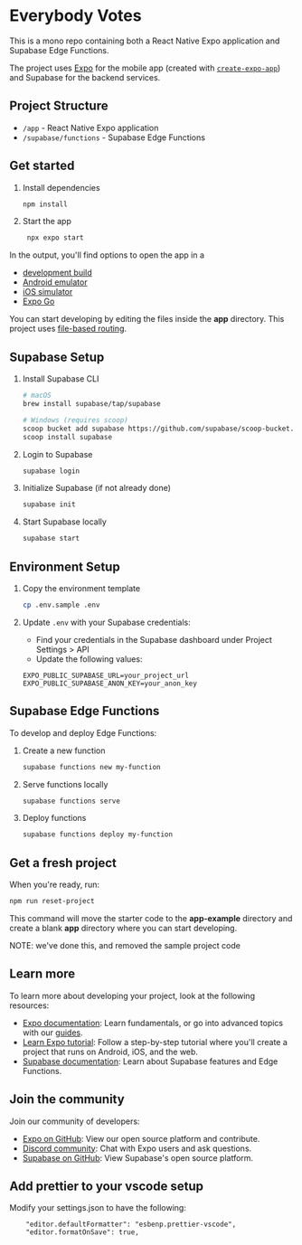 # Everybody Votes

This is a mono repo containing both a React Native Expo application and Supabase Edge Functions.

The project uses [Expo](https://expo.dev) for the mobile app (created with [`create-expo-app`](https://www.npmjs.com/package/create-expo-app)) and Supabase for the backend services.

## Project Structure

- `/app` - React Native Expo application
- `/supabase/functions` - Supabase Edge Functions

## Get started

1. Install dependencies

   ```bash
   npm install
   ```

2. Start the app

   ```bash
    npx expo start
   ```

In the output, you'll find options to open the app in a

- [development build](https://docs.expo.dev/develop/development-builds/introduction/)
- [Android emulator](https://docs.expo.dev/workflow/android-studio-emulator/)
- [iOS simulator](https://docs.expo.dev/workflow/ios-simulator/)
- [Expo Go](https://expo.dev/go)

You can start developing by editing the files inside the **app** directory. This project uses [file-based routing](https://docs.expo.dev/router/introduction).

## Supabase Setup

1. Install Supabase CLI

   ```bash
   # macOS
   brew install supabase/tap/supabase

   # Windows (requires scoop)
   scoop bucket add supabase https://github.com/supabase/scoop-bucket.git
   scoop install supabase
   ```

2. Login to Supabase

   ```bash
   supabase login
   ```

3. Initialize Supabase (if not already done)

   ```bash
   supabase init
   ```

4. Start Supabase locally
   ```bash
   supabase start
   ```

## Environment Setup

1. Copy the environment template

   ```bash
   cp .env.sample .env
   ```

2. Update `.env` with your Supabase credentials:
   - Find your credentials in the Supabase dashboard under Project Settings > API
   - Update the following values:
   ```
   EXPO_PUBLIC_SUPABASE_URL=your_project_url
   EXPO_PUBLIC_SUPABASE_ANON_KEY=your_anon_key
   ```

## Supabase Edge Functions

To develop and deploy Edge Functions:

1. Create a new function

   ```bash
   supabase functions new my-function
   ```

2. Serve functions locally

   ```bash
   supabase functions serve
   ```

3. Deploy functions
   ```bash
   supabase functions deploy my-function
   ```

## Get a fresh project

When you're ready, run:

```bash
npm run reset-project
```

This command will move the starter code to the **app-example** directory and create a blank **app** directory where you can start developing.

NOTE: we've done this, and removed the sample project code

## Learn more

To learn more about developing your project, look at the following resources:

- [Expo documentation](https://docs.expo.dev/): Learn fundamentals, or go into advanced topics with our [guides](https://docs.expo.dev/guides).
- [Learn Expo tutorial](https://docs.expo.dev/tutorial/introduction/): Follow a step-by-step tutorial where you'll create a project that runs on Android, iOS, and the web.
- [Supabase documentation](https://supabase.com/docs): Learn about Supabase features and Edge Functions.

## Join the community

Join our community of developers:

- [Expo on GitHub](https://github.com/expo/expo): View our open source platform and contribute.
- [Discord community](https://chat.expo.dev): Chat with Expo users and ask questions.
- [Supabase on GitHub](https://github.com/supabase/supabase): View Supabase's open source platform.

## Add prettier to your vscode setup

Modify your settings.json to have the following:

```
    "editor.defaultFormatter": "esbenp.prettier-vscode",
    "editor.formatOnSave": true,
```
